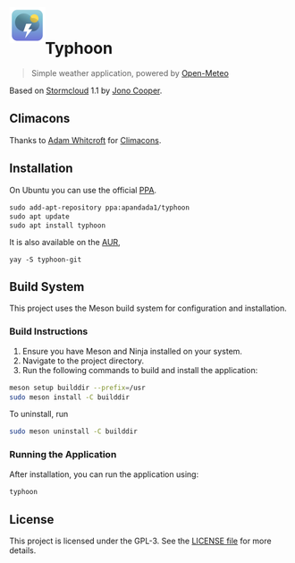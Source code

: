 <img src="typhoon/typhoon.svg" align="left" width="64" height="64"> 
<br>

# Typhoon

> Simple weather application, powered by [Open-Meteo](https://open-meteo.com/)

Based on [Stormcloud](http://github.com/consindo/stormcloud/) 1.1 by [Jono Cooper](https://twitter.com/consindo).

## Climacons

Thanks to [Adam Whitcroft](https://twitter.com/AdamWhitcroft) for [Climacons](http://adamwhitcroft.com/climacons/).

## Installation
On Ubuntu you can use the official [PPA](https://launchpad.net/~apandada1/+archive/ubuntu/typhoon).

```
sudo add-apt-repository ppa:apandada1/typhoon
sudo apt update
sudo apt install typhoon
```

It is also available on the [AUR](https://aur.archlinux.org/packages/typhoon-git),
```
yay -S typhoon-git
```

## Build System
This project uses the Meson build system for configuration and installation.

### Build Instructions
1. Ensure you have Meson and Ninja installed on your system.
2. Navigate to the project directory.
3. Run the following commands to build and install the application:

```bash
meson setup builddir --prefix=/usr
sudo meson install -C builddir
```

To uninstall, run

```bash
sudo meson uninstall -C builddir
```

### Running the Application
After installation, you can run the application using:

```bash
typhoon
```

## License
This project is licensed under the GPL-3. See the [LICENSE file](https://github.com/archisman-panigrahi/typhoon/blob/master/COPYING) for more details.